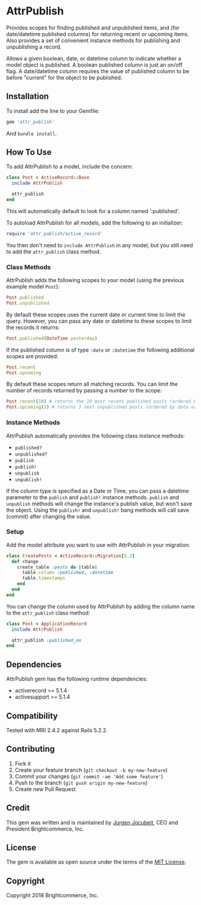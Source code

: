 # AttrPublish

Provides scopes for finding published and unpublished items, and (for date/datetime published columns) for returning recent or upcoming items. Also provides a set of convenient instance methods for publishing and unpublishing a record.

Allows a given boolean, date, or datetime column to indicate whether a model object is published. A boolean published column is just an on/off flag. A date/datetime column requires the value of published column to be before "current" for the object to be published.

## Installation

To install add the line to your Gemfile:

``` ruby
gem 'attr_publish'
```

And `bundle install`.

## How To Use

To add AttrPublish to a model, include the concern:

``` ruby
class Post < ActiveRecord::Base
  include AttrPublish

  attr_publish
end
```

This will automatically default to look for a column named ':published'.

To autoload AttrPublish for all models, add the following to an initializer:

``` ruby
require 'attr_publish/active_record'
```

You then don't need to `include AttrPublish` in any model, but you still need to add the `attr_publish` class method.

### Class Methods

AttrPublish adds the following scopes to your model (using the previous example model `Post`):

``` ruby
Post.published
Post.unpublished
```

By default these scopes uses the current date or current time to limit the query. However, you can pass any date or datetime to these scopes to limit the records it returns:

``` ruby
Post.published(DateTime.yesterday)
```

If the published column is of type `:date` or `:datetime` the following additional scopes are provided:

``` ruby
Post.recent
Post.upcoming
```

By default these scopes return all matching records. You can limit the number of records returned by passing a number to the scope:

``` ruby
Post.recent(10) # returns the 10 most recent published posts (ordered by date or datetime)
Post.upcoming(3) # returns 3 next unpublished posts (ordered by date or datetime)
```

### Instance Methods

AttrPublish automatically provides the following class instance methods:

- `published?`
- `unpublished?`
- `publish`
- `publish!`
- `unpublish`
- `unpublish!`

If the column type is specified as a Date or Time, you can pass a datetime parameter to the `publish` and `publish!` instance methods. `publish` and `unpublish` methods will change the instance's publish value, but won't save the object. Using the `publish!` and `unpublish!` bang methods will call save (commit) after changing the value.

### Setup

Add the model attribute you want to use with AttrPublish in your migration:

``` ruby
class CreatePosts < ActiveRecord::Migration[5.2]
  def change
    create_table :posts do |table|
      table.column :published, :datetime
      table.timestamps
    end
  end
end
```

You can change the column used by AttrPublish by adding the column name to the `attr_publish` class method:

``` ruby
class Post < ApplicationRecord
  include AttrPublish

  attr_publish :published_on
end
```

## Dependencies

AttrPublish gem has the following runtime dependencies:
- activerecord >= 5.1.4
- activesupport >= 5.1.4

## Compatibility

Tested with MRI 2.4.2 against Rails 5.2.2.

## Contributing

1. Fork it
2. Create your feature branch (`git checkout -b my-new-feature`)
3. Commit your changes (`git commit -am 'Add some feature'`)
4. Push to the branch (`git push origin my-new-feature`)
5. Create new Pull Request

## Credit

This gem was written and is maintained by [Jurgen Jocubeit](https://github.com/JurgenJocubeit), CEO and President Brightcommerce, Inc.

## License

The gem is available as open source under the terms of the [MIT License](http://opensource.org/licenses/MIT).

## Copyright

Copyright 2018 Brightcommerce, Inc.
